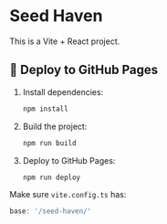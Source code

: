 # Seed Haven

This is a Vite + React project.

## 🚀 Deploy to GitHub Pages

1. Install dependencies:
   ```bash
   npm install
   ```
2. Build the project:
   ```bash
   npm run build
   ```
3. Deploy to GitHub Pages:
   ```bash
   npm run deploy
   ```

Make sure `vite.config.ts` has:
```ts
base: '/seed-haven/'
```
